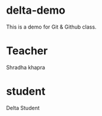 # delta-demo
This is a demo for Git & Github class.
# Teacher 
Shradha khapra
# student 
Delta Student
